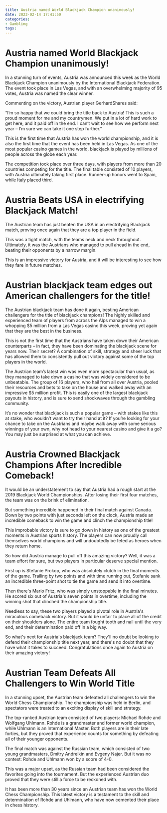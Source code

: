 ```yaml
---
title: Austria named World Blackjack Champion unanimously!
date: 2023-02-14 17:41:50
categories:
- Gambling
tags:
---
```



#  Austria named World Blackjack Champion unanimously!

In a stunning turn of events, Austria was announced this week as the World Blackjack Champion unanimously by the International Blackjack Federation. The event took place in Las Vegas, and with an overwhelming majority of 95 votes, Austria was named the clear winner.

Commenting on the victory, Austrian player GerhardShares said:

“I’m so happy that we could bring the title back to Austria! This is such a proud moment for me and my countrymen. We put in a lot of hard work to get here, and it paid off in the end. I can’t wait to see how we perform next year – I’m sure we can take it one step further.”

This is the first time that Austria has won the world championship, and it is also the first time that the event has been held in Las Vegas. As one of the most popular casino games in the world, blackjack is played by millions of people across the globe each year.

The competition took place over three days, with players from more than 20 countries competing for the title. The final table consisted of 10 players, with Austria ultimately taking first place. Runner-up honors went to Spain, while Italy placed third.

#  Austria Beats USA in electrifying Blackjack Match!

The Austrian team has just beaten the USA in an electrifying Blackjack match, proving once again that they are a top player in the field.

This was a tight match, with the teams neck and neck throughout. Ultimately, it was the Austrians who managed to pull ahead in the end, beating their opponents by a narrow margin.

This is an impressive victory for Austria, and it will be interesting to see how they fare in future matches.

#  Austrian blackjack team edges out American challengers for the title!

The Austrian blackjack team has done it again, besting American challengers for the title of blackjack champions! The highly skilled and experienced team of players from across the Alps managed to win a whopping $5 million from a Las Vegas casino this week, proving yet again that they are the best in the business.

This is not the first time that the Austrians have taken down their American counterparts – in fact, they have been dominating the blackjack scene for years now. Their secret? A combination of skill, strategy and sheer luck that has allowed them to consistently pull out victory against some of the top players in the world.

The Austrian team’s latest win was even more spectacular than usual, as they managed to take down a casino that was widely considered to be unbeatable. The group of 16 players, who hail from all over Austria, pooled their resources and bets to take on the house and walked away with an impressive $5 million profit. This is easily one of the largest blackjack payouts in history, and is sure to send shockwaves through the gambling community.

It’s no wonder that blackjack is such a popular game – with stakes like this at stake, who wouldn’t want to try their hand at it? If you’re looking for your chance to take on the Austrians and maybe walk away with some serious winnings of your own, why not head to your nearest casino and give it a go? You may just be surprised at what you can achieve.

#  Austria Crowned Blackjack Champions After Incredible Comeback!

It would be an understatement to say that Austria had a rough start at the 2019 Blackjack World Championships. After losing their first four matches, the team was on the brink of elimination.

But something incredible happened in their final match against Canada. Down by two points with just seconds left on the clock, Austria made an incredible comeback to win the game and clinch the championship title!

This improbable victory is sure to go down in history as one of the greatest moments in Austrian sports history. The players can now proudly call themselves world champions and will undoubtedly be feted as heroes when they return home.

So how did Austria manage to pull off this amazing victory? Well, it was a team effort for sure, but two players in particular deserve special mention.

First up is Stefanie Prokop, who was absolutely clutch in the final moments of the game. Trailing by two points and with time running out, Stefanie sank an incredible three-point shot to tie the game and send it into overtime.

Then there's Mario Fritz, who was simply unstoppable in the final minutes. He scored six out of Austria's seven points in overtime, including the winning shot that clinched the championship title.

Needless to say, these two players played a pivotal role in Austria's miraculous comeback victory. But it would be unfair to place all of the credit on their shoulders alone. The entire team fought tooth and nail until the very end, and their determination paid off in a big way.

So what's next for Austria's blackjack team? They'll no doubt be looking to defend their championship title next year, and there's no doubt that they have what it takes to succeed. Congratulations once again to Austria on their amazing victory!

#  Austrian Team Defeats All Challengers to Win World Title

In a stunning upset, the Austrian team defeated all challengers to win the World Chess Championship. The championship was held in Berlin, and spectators were treated to an exciting display of skill and strategy.

The top-ranked Austrian team consisted of two players: Michael Rohde and Wolfgang Uhlmann. Rohde is a grandmaster and former world champion, while Uhlmann is an International Master. Both players are in their late forties, but they proved that experience counts for something by defeating all of their younger opponents.

The final match was against the Russian team, which consisted of two young grandmasters, Dmitry Andreikin and Evgeny Najer. But it was no contest: Rohde and Uhlmann won by a score of 4-0.

This was a major upset, as the Russian team had been considered the favorites going into the tournament. But the experienced Austrian duo proved that they were still a force to be reckoned with.

It has been more than 30 years since an Austrian team has won the World Chess Championship. This latest victory is a testament to the skill and determination of Rohde and Uhlmann, who have now cemented their place in chess history.